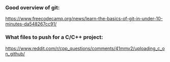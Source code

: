 ### Good overview of git:   
https://www.freecodecamp.org/news/learn-the-basics-of-git-in-under-10-minutes-da548267cc91/ 

### What files to push for a C/C++ project:
https://www.reddit.com/r/cpp_questions/comments/41mmv2/uploading_c_on_github/
